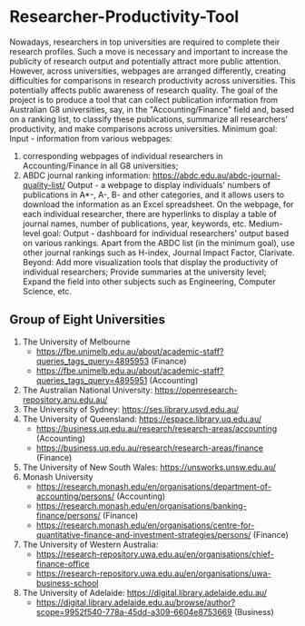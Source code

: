 # Researcher-Productivity-Tool

Nowadays, researchers in top universities are required to complete their research profiles. Such a move is necessary and important to increase the publicity of research output and potentially attract more public attention. However, across universities, webpages are arranged differently, creating difficulties for comparisons in research productivity across universities. This potentially affects public awareness of research quality. The goal of the project is to produce a tool that can collect publication information from Australian G8 universities, say, in the "Accounting/Finance" field and, based on a ranking list, to classify these publications, summarize all researchers' productivity, and make comparisons across universities. Minimum goal: Input - information from various webpages: 

1) corresponding webpages of individual researchers in Accounting/Finance in all G8 universities; 
2) ABDC journal ranking information: https://abdc.edu.au/abdc-journal-quality-list/ Output - a webpage to display individuals' numbers of publications in A*-, A-, B- and other categories, and it allows users to download the information as an Excel spreadsheet. On the webpage, for each individual researcher, there are hyperlinks to display a table of journal names, number of publications, year, keywords, etc. Medium-level goal: Output - dashboard for individual researchers' output based on various rankings. Apart from the ABDC list (in the minimum goal), use other journal rankings such as H-index, Journal Impact Factor, Clarivate. Beyond: Add more visualization tools that display the productivity of individual researchers; Provide summaries at the university level; Expand the field into other subjects such as Engineering, Computer Science, etc.

## Group of Eight Universities

1. The University of Melbourne
    - https://fbe.unimelb.edu.au/about/academic-staff?queries_tags_query=4895953 (Finance)
    - https://fbe.unimelb.edu.au/about/academic-staff?queries_tags_query=4895951 (Accounting)
2. The Australian National University: https://openresearch-repository.anu.edu.au/
3. The University of Sydney: https://ses.library.usyd.edu.au/
4. The University of Queensland: https://espace.library.uq.edu.au/
    - https://business.uq.edu.au/research/research-areas/accounting (Accounting)
    - https://business.uq.edu.au/research/research-areas/finance (Finance)
5. The University of New South Wales: https://unsworks.unsw.edu.au/
6. Monash University
   - https://research.monash.edu/en/organisations/department-of-accounting/persons/ (Accounting)
   - https://research.monash.edu/en/organisations/banking-finance/persons/ (Finance)
   - https://research.monash.edu/en/organisations/centre-for-quantitative-finance-and-investment-strategies/persons/ (Finance)
7. The University of Western Australia:
   - https://research-repository.uwa.edu.au/en/organisations/chief-finance-office
   - https://research-repository.uwa.edu.au/en/organisations/uwa-business-school
8. The University of Adelaide: https://digital.library.adelaide.edu.au/
   - https://digital.library.adelaide.edu.au/browse/author?scope=9952f540-778a-45dd-a309-6604e8753669 (Business)
